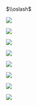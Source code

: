 $\\oslash$

![](https://www.nta.go.jp/tmp/9d1ea4e6-8162-41fd-8b15-6dccbdf1bec4/images/192fe874b4b88ca80232df332854c53c4b615d0368713d7d9797b814ed90c140.jpg)

![](https://www.nta.go.jp/tmp/9d1ea4e6-8162-41fd-8b15-6dccbdf1bec4/images/21b113e7ce53bf0650dec87c58cab97896f4289cd5a28b10a3bb8fffec783be8.jpg)

![](https://www.nta.go.jp/tmp/9d1ea4e6-8162-41fd-8b15-6dccbdf1bec4/images/34936e62b02fbc9d7f01ed97687081862682fb0573891f3e6c561c9a90de3f2e.jpg)

![](https://www.nta.go.jp/tmp/9d1ea4e6-8162-41fd-8b15-6dccbdf1bec4/images/c8cfa4f549252aee3fd49b68f8376f7242406c4251de933260e9de49e65a5b3f.jpg)

![](https://www.nta.go.jp/tmp/9d1ea4e6-8162-41fd-8b15-6dccbdf1bec4/images/398ad516e937757f087cdfb1ba48d1b59a3cfb69ffd6d3b4b90b9961050ddc4e.jpg)

![](https://www.nta.go.jp/tmp/9d1ea4e6-8162-41fd-8b15-6dccbdf1bec4/images/f5486357645642e10478fc4288f9d34e54ddcc52c473ff59e2bcdf1ac9f3f9f1.jpg)

![](https://www.nta.go.jp/tmp/9d1ea4e6-8162-41fd-8b15-6dccbdf1bec4/images/abcdd214fa52970bd0365dab4438a582b95409909e811452e04c0bf512976552.jpg)

![](https://www.nta.go.jp/tmp/9d1ea4e6-8162-41fd-8b15-6dccbdf1bec4/images/d6c14536ceade0f279edd4efec56f426097cbb8098dc287f44ccf48487fdd0c9.jpg)